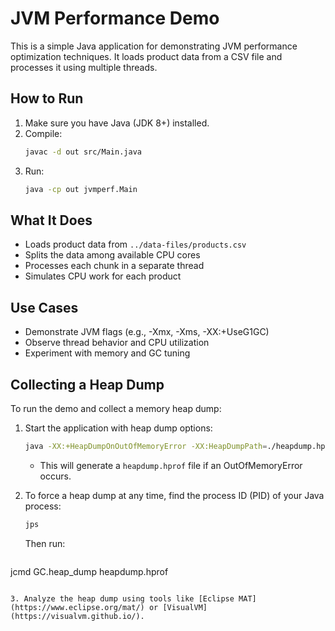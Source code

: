 # JVM Performance Demo

This is a simple Java application for demonstrating JVM performance optimization techniques. It loads product data from a CSV file and processes it using multiple threads.

## How to Run

1. Make sure you have Java (JDK 8+) installed.
2. Compile:
   ```sh
   javac -d out src/Main.java
   ```
3. Run:
   ```sh
   java -cp out jvmperf.Main
   ```

## What It Does
- Loads product data from `../data-files/products.csv`
- Splits the data among available CPU cores
- Processes each chunk in a separate thread
- Simulates CPU work for each product

## Use Cases
- Demonstrate JVM flags (e.g., -Xmx, -Xms, -XX:+UseG1GC)
- Observe thread behavior and CPU utilization
- Experiment with memory and GC tuning

## Collecting a Heap Dump

To run the demo and collect a memory heap dump:

1. Start the application with heap dump options:
   ```sh
   java -XX:+HeapDumpOnOutOfMemoryError -XX:HeapDumpPath=./heapdump.hprof jvmperf.Main
   ```
   - This will generate a `heapdump.hprof` file if an OutOfMemoryError occurs.

2. To force a heap dump at any time, find the process ID (PID) of your Java process:
   ```sh
   jps
   ```
   Then run:
   ```sh
jcmd <PID> GC.heap_dump heapdump.hprof
   ```

3. Analyze the heap dump using tools like [Eclipse MAT](https://www.eclipse.org/mat/) or [VisualVM](https://visualvm.github.io/).